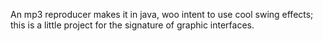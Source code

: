 An mp3 reproducer makes it in java, woo intent to use cool swing effects; this is a little project for the signature of graphic interfaces.